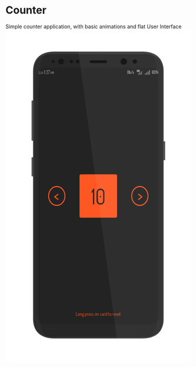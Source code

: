 # Counter
Simple counter application, with basic animations and flat User Interface
![Screenshot](screenshot.png?raw=true "Optional Title")
